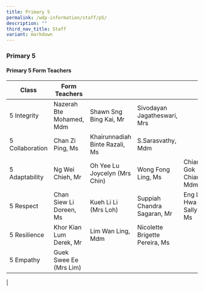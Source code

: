 ```yaml
---
title: Primary 5
permalink: /wdp-information/staff/p5/
description: ""
third_nav_title: Staff
variant: markdown
---
```

### **Primary 5**

#### **Primary 5 Form Teachers**

| Class | Form Teachers |  |  |  |
|---|---|---|---|---|
| 5 Integrity| Nazerah Bte Mohamed, Mdm | Shawn Sng Bing Kai, Mr | Sivodayan Jagatheswari, Mrs |  
| 5 Collaboration | Chan Zi Ping, Ms | Khairunnadiah Binte Razali, Ms | S.Sarasvathy, Mdm |
| 5 Adaptability | Ng Wei Chieh, Mr | Oh Yee Lu Joycelyn (Mrs Chin) | Wong Fong Ling, Ms | Chiam Gok Chiang, Mdm |
| 5 Respect | Chan Siew Li Doreen, Ms | Kueh Li Li (Mrs Loh) | Suppiah Chandra Sagaran, Mr | Eng Li Hwa Sally, Ms|
| 5 Resilience | Khor Kian Lum Derek, Mr | Lim Wan Ling, Mdm | Nicolette Brigette Pereira, Ms |
| 5 Empathy | Guek Swee Ee (Mrs Lim) | 
|